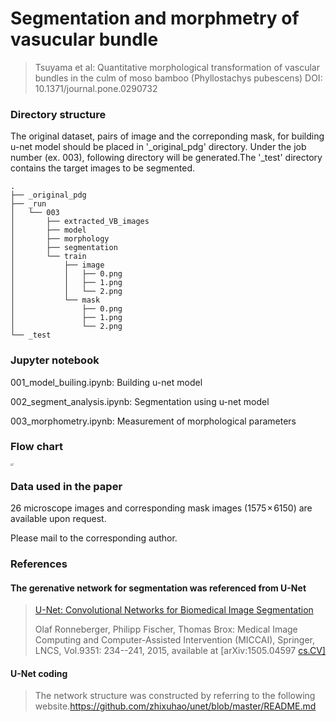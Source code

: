 # Segmentation and morphmetry of vasucular bundle

> Tsuyama et al: Quantitative morphological transformation of vascular bundles in the culm of moso bamboo (Phyllostachys pubescens) DOI: 10.1371/journal.pone.0290732
>
> 

### Directory structure

The original dataset, pairs of image and the correponding mask, for building u-net model should be placed in '_original_pdg' directory. Under the job number (ex. 003), following directory will be generated.The '_test' directory contains the target images to be segmented.

```
.
├── _original_pdg
├── _run
│   └── 003
│       ├── extracted_VB_images
│       ├── model
│       ├── morphology
│       ├── segmentation
│       └── train
│           ├── image
│           │   ├── 0.png
│           │   ├── 1.png
│           │   └── 2.png
│           └── mask
│               ├── 0.png
│               ├── 1.png
│               └── 2.png
└── _test
```



### Jupyter notebook

001_model_builing.ipynb: Building u-net model

002_segment_analysis.ipynb: Segmentation using u-net model

003_morphometry.ipynb: Measurement of morphological parameters



### Flow chart 

<img src="/Users/sugiyama/Documents/python/GitHub/Tsuyama/img/1.png" alt="1" style="zoom:25%;" />

### Data used in the paper

26 microscope images and corresponding mask images (1575 × 6150) are available upon request.

Please mail to the corresponding author.



### References

#### The gerenative network for segmentation was referenced from  U-Net

> [ U-Net: Convolutional Networks for Biomedical Image Segmentation ](https://lmb.informatik.uni-freiburg.de/people/ronneber/u-net/)
>
> Olaf Ronneberger, Philipp Fischer, Thomas Brox:  Medical Image Computing and Computer-Assisted Intervention (MICCAI), Springer, LNCS, Vol.9351: 234--241, 2015, available at [arXiv:1505.04597 [cs.CV\]](http://arxiv.org/abs/1505.04597)

#### U-Net coding

> The network structure was constructed by referring to the following website.https://github.com/zhixuhao/unet/blob/master/README.md

